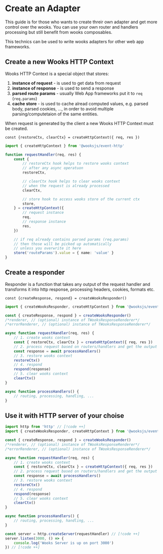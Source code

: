 # Create an Adapter

This guide is for those who wants to create threir own adapter and get more control over the wooks.
You can use your own router and handlers processing but still benefit from wooks composables.

This technics can be used to write wooks adapters for other web app frameworks.

## Create a new Wooks HTTP Context

Wooks HTTP Context is a special object that stores:

1. **instance of request** - is used to get data from request
2. **instance of response** - is used to send a response
3. **parsed route params** - usually Web App frameworks put it to `req` (`req.params`)
4. **cache store** - is used to cache alread computed values, e.g. parsed body, parsed cookies, ..., in order to avoid multiple parsing/computetaion of the same entities.

When request is generated by the client a new Wooks HTTP Context must be created.

`const {restoreCtx, clearCtx} = createHttpContext({ req, res })`

```ts
import { createHttpContext } from '@wooksjs/event-http'

function requestHandler(req, res) {
    const {
        // restoreCtx hook helps to restore wooks context
        // after any async operatuon
        restoreCtx,

        // clearCtx hook helps to clear wooks context
        // when the request is already processed
        clearCtx,

        // store hook to access wooks store of the current ctx
        store,
    } = createHttpContext({
        // request instance
        req,
        // response instance
        res,
    })

    // if req already contains parsed params (req.params)
    // then those will be picked up automatically
    // unless you overwrite it here
    store('routeParams').value = { name: 'value' }
}
```

## Create a responder

Responder is a function that takes any output of the request handler and transforms it into http response, processing headers, cookies, formats etc.

`const {createResponse, respond} = createWooksResponder()`

```ts
import { createWooksResponder, createHttpContext } from '@wooksjs/event-http'

const { createResponse, respond } = createWooksResponder()
/*renderer, // (optional) instance of TWooksResponseRenderer*/
/*errorRenderer, // (optional) instance of TWooksResponseRenderer*/

async function requestHandler(req, res) {
    // 1. create wooks context
    const { restoreCtx, clearCtx } = createHttpContext({ req, res })
    // 2. process request based on routers/handlers and get the output
    const response = await processHandlers()
    // 3. restore wooks context
    restoreCtx()
    // 4. respond
    respond(response)
    // 5. clear wooks context
    clearCtx()
}

async function processHandlers() {
    // routing, processing, handling, ...
}
```

## Use it with HTTP server of your choise

```ts
import http from 'http' // [!code ++]
import { createWooksResponder, createHttpContext } from '@wooksjs/event-http'

const { createResponse, respond } = createWooksResponder()
/*renderer, // (optional) instance of TWooksResponseRenderer*/
/*errorRenderer, // (optional) instance of TWooksResponseRenderer*/

async function requestHandler(req, res) {
    // 1. create wooks context
    const { restoreCtx, clearCtx } = createHttpContext({ req, res })
    // 2. process request based on routers/handlers and get the output
    const response = await processHandlers()
    // 3. restore wooks context
    restoreCtx()
    // 4. respond
    respond(response)
    // 5. clear wooks context
    clearCtx()
}

async function processHandlers() {
    // routing, processing, handling, ...
}

const server = http.createServer(requestHandler) // [!code ++]
server.listen(3000, () => {
    console.log('Wooks Server is up on port 3000')
}) // [!code ++]
```
